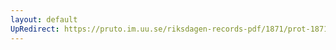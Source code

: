 ```yaml
---
layout: default
UpRedirect: https://pruto.im.uu.se/riksdagen-records-pdf/1871/prot-1871--ak--513/prot-1871--ak--513_019.pdf
---
```

